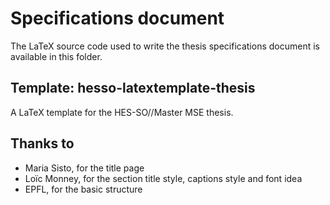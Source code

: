 # Specifications document

The LaTeX source code used to write the thesis specifications document is available in this folder.

## Template: hesso-latextemplate-thesis

A LaTeX template for the HES-SO//Master MSE thesis.

## Thanks to

- Maria Sisto, for the title page
- Loïc Monney, for the section title style, captions style and font idea
- EPFL, for the basic structure
